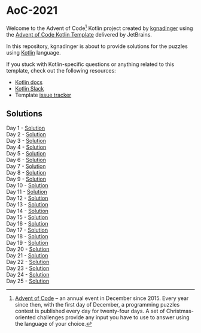 # AoC-2021

Welcome to the Advent of Code[^aoc] Kotlin project created by [kgnadinger][github] using the [Advent of Code Kotlin Template][template] delivered by JetBrains.

In this repository, kgnadinger is about to provide solutions for the puzzles using [Kotlin][kotlin] language.

If you stuck with Kotlin-specific questions or anything related to this template, check out the following resources:

- [Kotlin docs][docs]
- [Kotlin Slack][slack]
- Template [issue tracker][issues]


[^aoc]:
    [Advent of Code][aoc] – an annual event in December since 2015.
    Every year since then, with the first day of December, a programming puzzles contest is published every day for twenty-four days.
    A set of Christmas-oriented challenges provide any input you have to use to answer using the language of your choice.

[aoc]: https://adventofcode.com
[docs]: https://kotlinlang.org/docs/home.html
[github]: https://github.com/kgnadinger
[issues]: https://github.com/kotlin-hands-on/advent-of-code-kotlin-template/issues
[kotlin]: https://kotlinlang.org
[slack]: https://surveys.jetbrains.com/s3/kotlin-slack-sign-up
[template]: https://github.com/kotlin-hands-on/advent-of-code-kotlin-template

## Solutions
Day 1 - [Solution](https://github.com/kgnadinger/AoC-2021/tree/main/src/Day01.kt) \
Day 2 - [Solution](https://github.com/kgnadinger/AoC-2021/tree/main/src/Day02.kt) \
Day 3 - [Solution](https://github.com/kgnadinger/AoC-2021/blob/main/src/Day03.kt) \
Day 4 - [Solution](https://github.com/kgnadinger/AoC-2021/blob/main/src/Day04.kt) \
Day 5 - [Solution](https://github.com/kgnadinger/AoC-2021/blob/main/src/Day05.kt)\
Day 6 - [Solution](https://github.com/kgnadinger/AoC-2021/blob/main/src/Day06.kt)\
Day 7 - [Solution](https://github.com/kgnadinger/AoC-2021/blob/main/src/Day07.kt) \
Day 8 - [Solution](https://github.com/kgnadinger/AoC-2021/blob/main/src/Day08.kt) \
Day 9 - [Solution](https://github.com/kgnadinger/AoC-2021/blob/main/src/Day09.kt)\
Day 10 - [Solution](https://github.com/kgnadinger/AoC-2021/blob/main/src/Day10.kt)\
Day 11 - [Solution](https://github.com/kgnadinger/AoC-2021/blob/main/src/Day11.kt)\
Day 12 - [Solution](https://github.com/kgnadinger/AoC-2021/blob/main/src/Day12.kt)\
Day 13 - [Solution](https://github.com/kgnadinger/AoC-2021/blob/main/src/Day13.kt)\
Day 14 - [Solution](https://github.com/kgnadinger/AoC-2021/blob/main/src/Day14.kt)\
Day 15 - [Solution](https://github.com/kgnadinger/AoC-2021/blob/main/src/Day15.kt)\
Day 16 - [Solution](https://github.com/kgnadinger/AoC-2021/blob/main/src/Day16.kt)\
Day 17 - [Solution](https://github.com/kgnadinger/AoC-2021/blob/main/src/Day17.kt)\
Day 18 - [Solution](https://github.com/kgnadinger/AoC-2021/blob/main/src/Day18.kt)\
Day 19 - [Solution](https://github.com/kgnadinger/AoC-2021/blob/main/src/Day19.kt)\
Day 20 - [Solution](https://github.com/kgnadinger/AoC-2021/blob/main/src/Day20.kt)\
Day 21 - [Solution](https://github.com/kgnadinger/AoC-2021/blob/main/src/Day21.kt)\
Day 22 - [Solution](https://github.com/kgnadinger/AoC-2021/blob/main/src/Day22.kt)\
Day 23 - [Solution](https://github.com/kgnadinger/AoC-2021/blob/main/src/Day23.kt)\
Day 24 - [Solution](https://github.com/kgnadinger/AoC-2021/blob/main/src/Day24.kt)\
Day 25 - [Solution](https://github.com/kgnadinger/AoC-2021/blob/main/src/Day25.kt)
